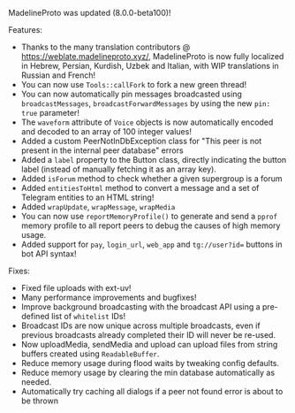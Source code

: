 MadelineProto was updated (8.0.0-beta100)!

Features:
- Thanks to the many translation contributors @ https://weblate.madelineproto.xyz/, MadelineProto is now fully localized in Hebrew, Persian, Kurdish, Uzbek and Italian, with WIP translations in Russian and French!
- You can now use `Tools::callFork` to fork a new green thread!
- You can now automatically pin messages broadcasted using `broadcastMessages`, `broadcastForwardMessages` by using the new `pin: true` parameter!
- The `waveform` attribute of `Voice` objects is now automatically encoded and decoded to an array of 100 integer values!
- Added a custom PeerNotInDbException class for "This peer is not present in the internal peer database" errors
- Added a `label` property to the Button class, directly indicating the button label (instead of manually fetching it as an array key).
- Added `isForum` method to check whether a given supergroup is a forum
- Added `entitiesToHtml` method to convert a message and a set of Telegram entities to an HTML string!	
- Added `wrapUpdate`, `wrapMessage`, `wrapMedia`
- You can now use `reportMemoryProfile()` to generate and send a `pprof` memory profile to all report peers to debug the causes of high memory usage.
- Added support for `pay`, `login_url`, `web_app` and `tg://user?id=` buttons in bot API syntax!

Fixes:
- Fixed file uploads with ext-uv!
- Many performance improvements and bugfixes!
- Improve background broadcasting with the broadcast API using a pre-defined list of `whitelist` IDs!
- Broadcast IDs are now unique across multiple broadcasts, even if previous broadcasts already completed their ID will never be re-used.
- Now uploadMedia, sendMedia and upload can upload files from string buffers created using `ReadableBuffer`.
- Reduce memory usage during flood waits by tweaking config defaults.
- Reduce memory usage by clearing the min database automatically as needed.
- Automatically try caching all dialogs if a peer not found error is about to be thrown
